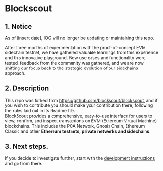 # Blockscout


## 1. Notice

As of [insert date], IOG will no longer be updating or maintaining this repo.

After three months of experimentation with the proof-of-concept EVM sidechain testnet, we have gathered valuable learnings from this experience and this innovative playground. New use cases and functionality were tested, feedback from the community was gathered, and we are now shifting our focus back to the strategic evolution of our sidechains approach.

## 2. Description
This repo was forked from https://github.com/blockscout/blockscout, and if you wish to contribute you should make your contribution there, following the rules laid out in its Readme file.  
BlockScout provides a comprehensive, easy-to-use interface for users to view, confirm, and inspect transactions on EVM (Ethereum Virtual Machine) blockchains. This includes the POA Network, Gnosis Chain, Ethereum Classic and other **Ethereum testnets, private networks and sidechains**.
## 3. Next steps.

If you decide to investigate further, start with the [development instructions](DEVELOPMENT.md) and go from there.
